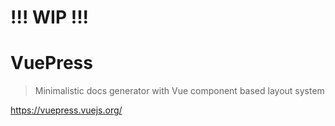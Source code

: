 # !!! WIP !!!

# VuePress

> Minimalistic docs generator with Vue component based layout system

https://vuepress.vuejs.org/
